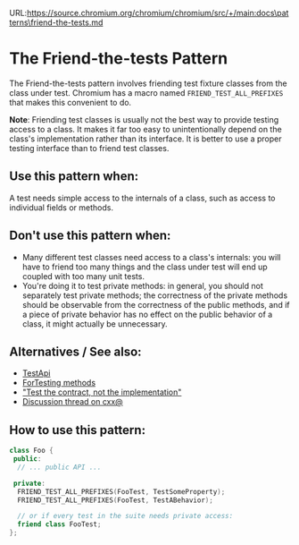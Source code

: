 URL:https://source.chromium.org/chromium/chromium/src/+/main:docs\patterns\friend-the-tests.md
# The Friend-the-tests Pattern

The Friend-the-tests pattern involves friending test fixture classes from the
class under test. Chromium has a macro named `FRIEND_TEST_ALL_PREFIXES` that
makes this convenient to do.

**Note**: Friending test classes is usually not the best way to provide testing
access to a class. It makes it far too easy to unintentionally depend on the
class's implementation rather than its interface. It is better to use a proper
testing interface than to friend test classes.

## Use this pattern when:

A test needs simple access to the internals of a class, such as access to
individual fields or methods.

## Don't use this pattern when:

* Many different test classes need access to a class's internals: you will have
  to friend too many things and the class under test will end up coupled with
  too many unit tests.
* You're doing it to test private methods: in general, you should not separately
  test private methods; the correctness of the private methods should be
  observable from the correctness of the public methods, and if a piece of
  private behavior has no effect on the public behavior of a class, it might
  actually be unnecessary.

## Alternatives / See also:

* [TestApi]
* [ForTesting methods]
* ["Test the contract, not the implementation"](https://abseil.io/tips/135)
* [Discussion thread on cxx@](https://groups.google.com/a/chromium.org/d/msg/cxx/AOsKCPCBYhk/RDVLSMRGCgAJ)

## How to use this pattern:

```cpp
class Foo {
 public:
  // ... public API ...

 private:
  FRIEND_TEST_ALL_PREFIXES(FooTest, TestSomeProperty);
  FRIEND_TEST_ALL_PREFIXES(FooTest, TestABehavior);

  // or if every test in the suite needs private access:
  friend class FooTest;
};
```

[fortesting methods]: fortesting-methods.md
[testapi]: testapi.md
